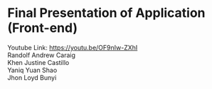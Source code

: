 # Final Presentation of Application (Front-end)
Youtube Link: https://youtu.be/OF9nIw-ZXhI<br>
Randolf Andrew Caraig<br>
Khen Justine Castillo<br>
Yaniq Yuan Shao<br>
Jhon Loyd Bunyi<br>


